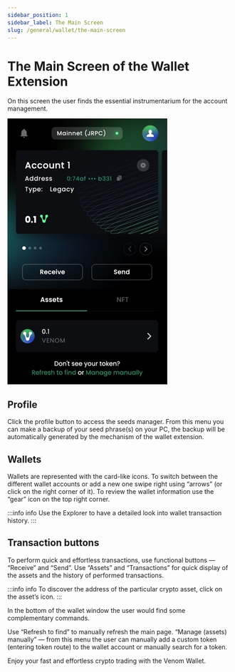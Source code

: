 ```yaml
---
sidebar_position: 1
sidebar_label: The Main Screen
slug: /general/wallet/the-main-screen
---
```



# The Main Screen of the Wallet Extension

  On this screen the user finds the essential instrumentarium for the account management.

   ![main screen](../../assets/wallet/11.png)

## Profile

Click the profile button to access the seeds manager. From this menu you can make a backup of your seed phrase(s) on your PC, the backup will be automatically generated by the mechanism of the wallet extension.


## Wallets

Wallets are represented with the card-like icons. To switch between the different wallet accounts or add a new one swipe right using “arrows” (or click on the right corner of it). To review the wallet information use the “gear” icon on the top right corner.

>   
> 
:::info info
Use the Explorer to have a detailed look into wallet transaction history.
:::

## Transaction buttons

To perform quick and effortless transactions, use functional buttons — “Receive” and “Send”. Use “Assets” and “Transactions” for quick display of the assets and the history of performed transactions.

  

:::info info
To discover the address of the particular crypto asset, click on the asset’s icon.
:::
  

In the bottom of the wallet window the user would find some complementary commands.

Use “Refresh to find” to manually refresh the main page. “Manage (assets) manually” — from this menu the user can manually add a custom token (entering token route) to the wallet account or manually search for a token.

Enjoy your fast and effortless crypto trading with the Venom Wallet.

